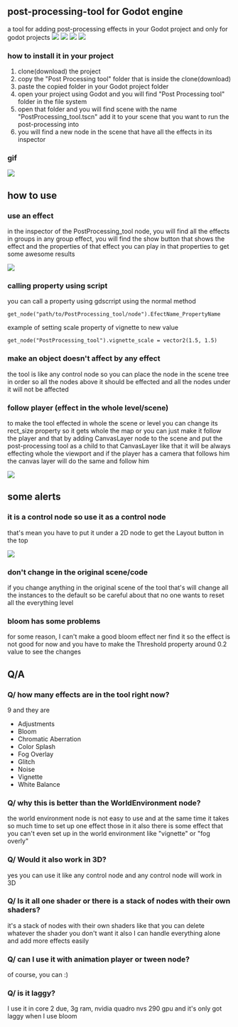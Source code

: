 ## post-processing-tool for Godot engine

a tool for adding post-processing effects
in your Godot project and only for godot projects
![](https://media.discordapp.net/attachments/888846681712525332/888855039785967636/unknown.png?width=960&height=559)
![](https://media.discordapp.net/attachments/888846681712525332/888855205628743710/unknown.png?width=960&height=557)
![](https://media.discordapp.net/attachments/888846681712525332/888855708404187186/unknown.png?width=960&height=562)
![](https://media.discordapp.net/attachments/888846681712525332/888857997533655080/unknown.png?width=960&height=561)

### how to install it in your project
 1. clone(download) the project
 2. copy the "Post Processing tool" folder that is inside the clone(download)
 3. paste the copied folder in your Godot project folder
 4. open your project using Godot and you will find "Post Processing tool" folder in the file system
 5. open that folder and you will find scene with the name "PostProcessing_tool.tscn" add it to your scene that you want to run the post-processing into
 6. you will find a new node in the scene that have all the effects in its inspector

### gif

![](https://cdn.discordapp.com/attachments/888846681712525332/888885555012730890/demo3.gif)
## how to use 
### use an effect
in the inspector of the PostProcessing_tool node, you will find all the effects in groups 
in any group effect, you will find the show button that shows the effect
and the properties of that effect
you can play in that properties to get some awesome results

![](https://media.discordapp.net/attachments/888846681712525332/888846789334159470/unknown.png)

### calling property using script
you can call a property using gdscrript using the normal method

```get_node("path/to/PostProcessing_tool/node").EfectName_PropertyName ```

example of setting scale property of vignette to new value

```get_node("PostProcessing_tool").vignette_scale = vector2(1.5, 1.5)```
 
### make an object doesn't affect by any effect
 the tool is like any control node
 so you can place the node in the scene tree in order
 so all the nodes above it should be effected
 and all the nodes under it will not be affected
 
### follow player (effect in the whole level/scene)
to make the tool effected in whole the scene or level
you can change its rect_size property so it gets whole the map
or you can just make it follow the player 
and that by adding CanvasLayer node to the scene
and put the post-processing tool as a child to that CanvasLayer
like that it will be always effecting whole the viewport
and if the player has a camera that follows him
the canvas layer will do the same and follow him

![](https://media.discordapp.net/attachments/888846681712525332/888847177101758514/unknown.png)

## some alerts
### it is a control node so use it as a control node
that's mean you have to put it under a 2D node to get the Layout button in the top

![](https://media.discordapp.net/attachments/888846681712525332/888846701236994058/unknown.png)
### don't change in the original scene/code
if you change anything in the original scene of the tool
that's will change all the instances to the default
so be careful about that
no one wants to reset all the everything level

### bloom has some problems
for some reason, I can't make a good bloom effect ner find it
so the effect is not good for now and you have to make the Threshold property around 0.2 value to see the changes
## Q/A

### Q/ how many effects are in the tool right now?
9 and they are
- Adjustments
- Bloom
- Chromatic Aberration
- Color Splash
- Fog Overlay
- Glitch
- Noise
- Vignette
- White Balance

### Q/ why this is better than the WorldEnvironment node?
the world environment node is not easy to use 
and at the same time it takes so much time to set up one effect those in it
also there is some effect that you can't even set up in the world environment like "vignette" or "fog overly"

### Q/ Would it also work in 3D?
yes
you can use it like any control node 
and any control node will work in 3D

### Q/ Is it all one shader or there is a stack of nodes with their own shaders?
it's a stack of nodes with their own shaders
like that you can delete whatever the shader you don't want it
also I can handle everything alone and add more effects easily

### Q/ can I use it with animation player or tween node?
of course, you can :)

### Q/ is it laggy?
I use it in core 2 due, 3g ram, nvidia quadro nvs 290 gpu
and it's only got laggy when I use bloom
